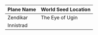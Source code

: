 | Plane Name | World Seed Location |
| ---------- | ------------------- |
| Zendikar   | The Eye of Ugin     |
| Innistrad  |                     |
